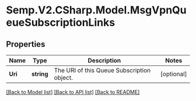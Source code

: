 # Semp.V2.CSharp.Model.MsgVpnQueueSubscriptionLinks
## Properties

Name | Type | Description | Notes
------------ | ------------- | ------------- | -------------
**Uri** | **string** | The URI of this Queue Subscription object. | [optional] 

[[Back to Model list]](../README.md#documentation-for-models) [[Back to API list]](../README.md#documentation-for-api-endpoints) [[Back to README]](../README.md)

